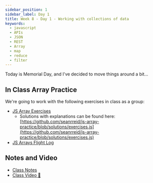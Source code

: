 ```yaml
---
sidebar_position: 1
sidebar_label: Day 1
title: Week 8 - Day 1 - Working with collections of data
keywords:
  - javascript
  - APIs
  - JSON
  - REST
  - Array
  - map
  - reduce
  - filter
---
```


<!-- markdownlint-disable no-inline-html -->

Today is Memorial Day, and I've decided to move things around a bit...

## In Class Array Practice

We're going to work with the following exercises in class as a group:

- [JS Array Exercises](/docs/exercises/js-arrays/)
  - Solutions with explanations can be found here: [https://github.com/seanrreid/js-array-practice/blob/solutions/exercises.js](https://github.com/seanrreid/js-array-practice/blob/solutions/exercises.js)
- [JS Arrays Flight Log](/docs/exercises/js-arrays-flight-log/)

## Notes and Video

- [Class Notes](https://docs.google.com/document/d/12Q8yMnuz8aV0aIc5KLaHKp0PHMlluL4Fd1SpvRH_uqE/edit?usp=sharing)
- [Class Video :movie_camera:](https://drive.google.com/file/d/11aECR1BjS8L6g9y8f1eCw3sgHfTSDi7o/view?usp=sharing)
